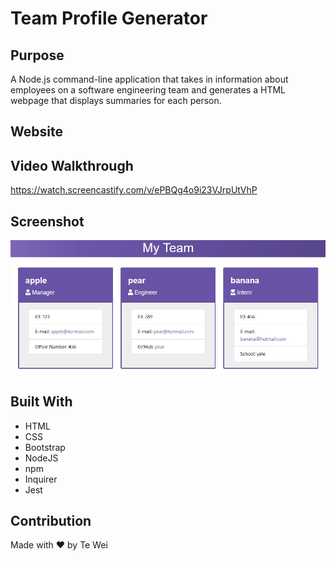 # Team Profile Generator

## Purpose
A Node.js command-line application that takes in information about employees on a software engineering team and generates a HTML webpage that displays summaries for each person.

## Website

## Video Walkthrough
https://watch.screencastify.com/v/ePBQg4o9i23VJrpUtVhP

## Screenshot
![Screenshot of top of page](./image/teamscreenshot.jpg)

## Built With
* HTML
* CSS
* Bootstrap
* NodeJS
* npm
* Inquirer
* Jest

## Contribution
Made with ❤️ by Te Wei